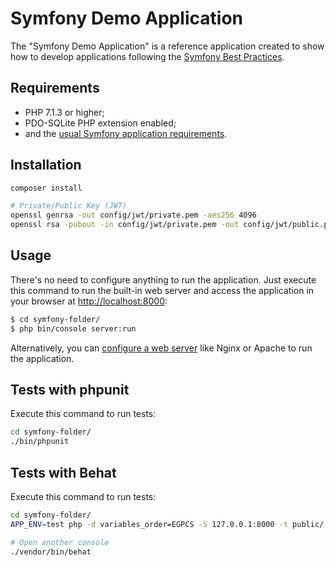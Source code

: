 Symfony Demo Application
========================

The "Symfony Demo Application" is a reference application created to show how
to develop applications following the [Symfony Best Practices][1].

Requirements
------------

  * PHP 7.1.3 or higher;
  * PDO-SQLite PHP extension enabled;
  * and the [usual Symfony application requirements][2].

Installation
------------

```bash
composer install

# Private/Public Key (JWT)
openssl genrsa -out config/jwt/private.pem -aes256 4096
openssl rsa -pubout -in config/jwt/private.pem -out config/jwt/public.pem
```

Usage
-----

There's no need to configure anything to run the application. Just execute this
command to run the built-in web server and access the application in your
browser at <http://localhost:8000>:

```bash
$ cd symfony-folder/
$ php bin/console server:run
```

Alternatively, you can [configure a web server][3] like Nginx or Apache to run
the application.

Tests with phpunit
-----
Execute this command to run tests:

```bash
cd symfony-folder/
./bin/phpunit
```

Tests with Behat
-----
Execute this command to run tests:

```bash
cd symfony-folder/
APP_ENV=test php -d variables_order=EGPCS -S 127.0.0.1:8000 -t public/

# Open another console
./vendor/bin/behat
```


[1]: https://symfony.com/doc/current/best_practices/index.html
[2]: https://symfony.com/doc/current/reference/requirements.html
[3]: https://symfony.com/doc/current/cookbook/configuration/web_server_configuration.html

